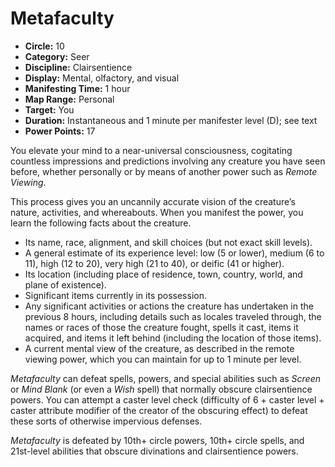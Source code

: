 # Metafaculty

- **Circle:** 10
- **Category:** Seer
- **Discipline:** Clairsentience
- **Display:** Mental, olfactory, and visual
- **Manifesting Time:** 1 hour
- **Map Range:** Personal
- **Target:** You
- **Duration:** Instantaneous and 1 minute per manifester level (D); see text
- **Power Points:** 17

You elevate your mind to a near-universal consciousness, cogitating countless impressions and predictions involving any creature you have seen before, whether personally or by means of another power such as *Remote Viewing*.

This process gives you an uncannily accurate vision of the creature’s nature, activities, and whereabouts. When you manifest the power, you learn the following facts about the creature.

- Its name, race, alignment, and skill choices (but not exact skill levels).
- A general estimate of its experience level: low (5 or lower), medium (6 to 11), high (12 to 20), very high (21 to 40), or deific (41 or higher).
- Its location (including place of residence, town, country, world, and plane of existence).
- Significant items currently in its possession.
- Any significant activities or actions the creature has undertaken in the previous 8 hours, including details such as locales traveled through, the names or races of those the creature fought, spells it cast, items it acquired, and items it left behind (including the location of those items).
- A current mental view of the creature, as described in the remote viewing power, which you can maintain for up to 1 minute per level.

*Metafaculty* can defeat spells, powers, and special abilities such as *Screen* or *Mind Blank* (or even a *Wish* spell) that normally obscure clairsentience powers. You can attempt a caster level check (difficulty of 6 + caster level + caster attribute modifier of the creator of the obscuring effect) to defeat these sorts of otherwise impervious defenses.

*Metafaculty* is defeated by 10th+ circle powers, 10th+ circle spells, and 21st-level abilities that obscure divinations and clairsentience powers.
